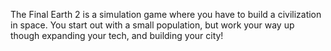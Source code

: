 The Final Earth 2 is a simulation game where you have to build a civilization in space. You start out with a small population, but work your way up though expanding your tech, and building your city!

